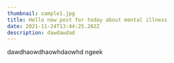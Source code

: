```yaml
---
thumbnail: sample1.jpg
title: Hello new post for today about mental illness
date: 2021-11-24T13:44:25.202Z
description: dawdawdad
---
```

dawdhaowdhaowhdaowhd ngeek